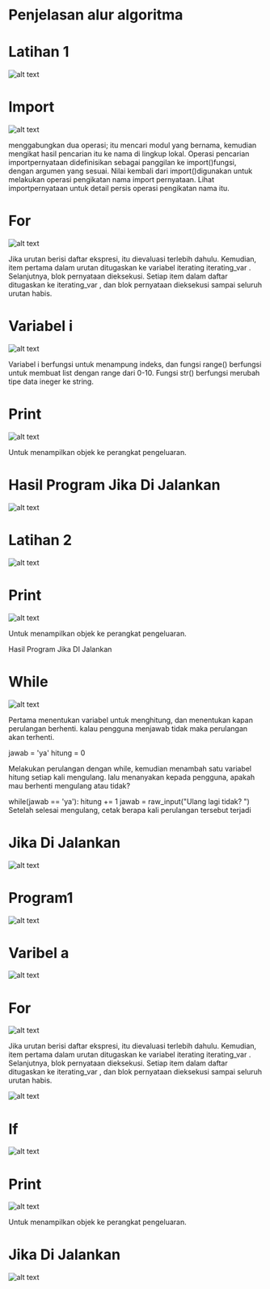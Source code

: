 # Penjelasan alur algoritma

# Latihan 1


![alt text](latihan1.png)


# Import



![alt text](1.png)



menggabungkan dua operasi; itu mencari modul yang bernama, kemudian mengikat hasil pencarian itu ke nama di lingkup lokal.
Operasi pencarian importpernyataan didefinisikan sebagai panggilan ke import()fungsi, dengan argumen yang sesuai.
Nilai kembali dari import()digunakan untuk melakukan operasi pengikatan nama import pernyataan.
Lihat importpernyataan untuk detail persis operasi pengikatan nama itu.




# For


![alt text](2.png)




Jika urutan berisi daftar ekspresi, itu dievaluasi terlebih dahulu. Kemudian, item pertama dalam urutan ditugaskan ke variabel iterating iterating_var .
Selanjutnya, blok pernyataan dieksekusi. Setiap item dalam daftar ditugaskan ke iterating_var , dan blok pernyataan dieksekusi sampai seluruh urutan habis.




# Variabel i



![alt text](3.png)





Variabel i berfungsi untuk menampung indeks, dan fungsi range() berfungsi untuk membuat list dengan range dari 0-10.
Fungsi str() berfungsi merubah tipe data ineger ke string.





# Print



![alt text](4.png)





Untuk menampilkan objek ke perangkat pengeluaran.



# Hasil Program Jika Di Jalankan



![alt text](5.png)



# Latihan 2



![alt text](latihan2.png)


# Print




![alt text](11.png)




Untuk menampilkan objek ke perangkat pengeluaran.

Hasil Program Jika DI Jalankan




# While




![alt text](22.png)



Pertama menentukan variabel untuk menghitung, dan menentukan kapan perulangan berhenti. kalau pengguna menjawab tidak maka perulangan akan terhenti.


jawab = 'ya' hitung = 0


Melakukan perulangan dengan while, kemudian menambah satu variabel hitung setiap kali mengulang. lalu menanyakan kepada pengguna, apakah mau berhenti mengulang atau tidak?


while(jawab == 'ya'): hitung += 1 jawab = raw_input("Ulang lagi tidak? ") Setelah selesai mengulang, cetak berapa kali perulangan tersebut terjadi



# Jika Di Jalankan 



![alt text](33.png)



# Program1


![alt text](program1.png)


# Varibel a



![alt text](111.png)






# For



![alt text](222.png)



Jika urutan berisi daftar ekspresi, itu dievaluasi terlebih dahulu. 
Kemudian, item pertama dalam urutan ditugaskan ke variabel iterating iterating_var . Selanjutnya, blok pernyataan dieksekusi. 
Setiap item dalam daftar ditugaskan ke iterating_var , dan blok pernyataan dieksekusi sampai seluruh urutan habis.



![alt text](333.png)



# If



![alt text](666.png)



# Print


![alt text](444.png)


Untuk menampilkan objek ke perangkat pengeluaran.


# Jika Di Jalankan


![alt text](555.png)








